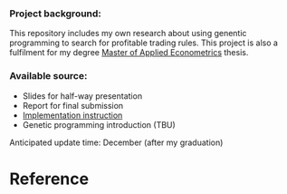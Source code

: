 ### Project background: 

This repository includes my own research about using genentic programming to search for profitable trading rules. 
This project is also a fulfilment for my degree [Master of Applied Econometrics](https://handbook.unimelb.edu.au/2018/courses/mc-appecon) thesis. 

### Available source:

* Slides for half-way presentation
* Report for final submission
* [Implementation instruction](https://github.com/ZelinC/Trading-rule-searching-Genetic-Programming-two-phase-searching-methodology.wiki.git)
* Genetic programming introduction (TBU)


Anticipated update time: December (after my graduation)





# Reference

